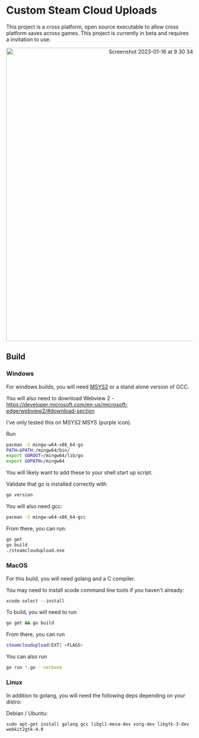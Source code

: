 # Custom Steam Cloud Uploads
This project is a cross platform, open source executable to allow cross platform saves across games. This project is currently in beta and requires a invitation to use.

<p align="center"><img width="791" alt="Screenshot 2023-01-16 at 9 30 34 PM" src="https://user-images.githubusercontent.com/7245174/212817944-2f9ff2cc-c03a-4b1f-a50c-309d3e36f3e1.png"></p>

## Build

### Windows

For windows builds, you will need [MSYS2](https://www.msys2.org/) or a stand alone version of GCC. 

You will also need to download Webview 2 - https://developer.microsoft.com/en-us/microsoft-edge/webview2/#download-section

I've only tested this on MSYS2 MSYS (purple icon).

Run
```bash
pacman -S mingw-w64-x86_64-go
PATH=$PATH:/mingw64/bin/
export GOROOT=/mingw64/lib/go
export GOPATH=/mingw64
```

You will likely want to add these to your shell start up script.

Validate that go is installed correctly with
```bash
go version
```

You will also need gcc:
```bash
pacman -S mingw-w64-x86_64-gcc
```

From there, you can run:
```bash
go get
go build
./steamcloudupload.exe
```


### MacOS

For this build, you will need golang and a C compiler. 

You may need to install xcode command line tools if you haven't already:

`xcode-select --install`

To build, you will need to run 
```bash
go get && go build
```

From there, you can run 
```bash
steamcloudupload[EXT] <FLAGS>
```

You can also run 
```bash
go run *.go --verbose
```

### Linux

In addition to golang, you will need the following deps depending on your distro:

Debian / Ubuntu: 
```
sudo apt-get install golang gcc libgl1-mesa-dev xorg-dev libgtk-3-dev webkit2gtk-4.0
```
